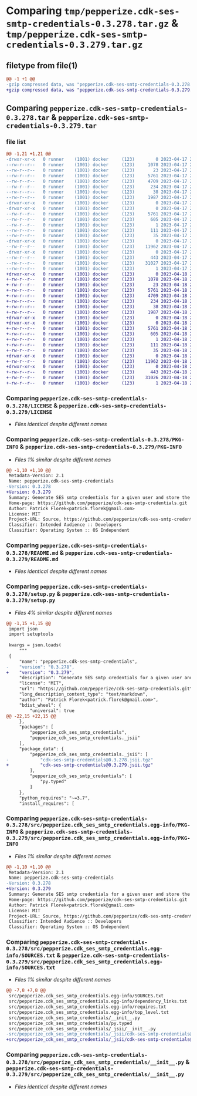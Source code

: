# Comparing `tmp/pepperize.cdk-ses-smtp-credentials-0.3.278.tar.gz` & `tmp/pepperize.cdk-ses-smtp-credentials-0.3.279.tar.gz`

## filetype from file(1)

```diff
@@ -1 +1 @@
-gzip compressed data, was "pepperize.cdk-ses-smtp-credentials-0.3.278.tar", last modified: Mon Apr 17 23:29:54 2023, max compression
+gzip compressed data, was "pepperize.cdk-ses-smtp-credentials-0.3.279.tar", last modified: Tue Apr 18 23:08:48 2023, max compression
```

## Comparing `pepperize.cdk-ses-smtp-credentials-0.3.278.tar` & `pepperize.cdk-ses-smtp-credentials-0.3.279.tar`

### file list

```diff
@@ -1,21 +1,21 @@
-drwxr-xr-x   0 runner    (1001) docker     (123)        0 2023-04-17 23:29:54.058963 pepperize.cdk-ses-smtp-credentials-0.3.278/
--rw-r--r--   0 runner    (1001) docker     (123)     1078 2023-04-17 23:29:43.000000 pepperize.cdk-ses-smtp-credentials-0.3.278/LICENSE
--rw-r--r--   0 runner    (1001) docker     (123)       23 2023-04-17 23:29:43.000000 pepperize.cdk-ses-smtp-credentials-0.3.278/MANIFEST.in
--rw-r--r--   0 runner    (1001) docker     (123)     5761 2023-04-17 23:29:54.054963 pepperize.cdk-ses-smtp-credentials-0.3.278/PKG-INFO
--rw-r--r--   0 runner    (1001) docker     (123)     4709 2023-04-17 23:29:43.000000 pepperize.cdk-ses-smtp-credentials-0.3.278/README.md
--rw-r--r--   0 runner    (1001) docker     (123)      234 2023-04-17 23:29:43.000000 pepperize.cdk-ses-smtp-credentials-0.3.278/pyproject.toml
--rw-r--r--   0 runner    (1001) docker     (123)       38 2023-04-17 23:29:54.058963 pepperize.cdk-ses-smtp-credentials-0.3.278/setup.cfg
--rw-r--r--   0 runner    (1001) docker     (123)     1987 2023-04-17 23:29:43.000000 pepperize.cdk-ses-smtp-credentials-0.3.278/setup.py
-drwxr-xr-x   0 runner    (1001) docker     (123)        0 2023-04-17 23:29:54.054963 pepperize.cdk-ses-smtp-credentials-0.3.278/src/
-drwxr-xr-x   0 runner    (1001) docker     (123)        0 2023-04-17 23:29:54.054963 pepperize.cdk-ses-smtp-credentials-0.3.278/src/pepperize.cdk_ses_smtp_credentials.egg-info/
--rw-r--r--   0 runner    (1001) docker     (123)     5761 2023-04-17 23:29:54.000000 pepperize.cdk-ses-smtp-credentials-0.3.278/src/pepperize.cdk_ses_smtp_credentials.egg-info/PKG-INFO
--rw-r--r--   0 runner    (1001) docker     (123)      605 2023-04-17 23:29:54.000000 pepperize.cdk-ses-smtp-credentials-0.3.278/src/pepperize.cdk_ses_smtp_credentials.egg-info/SOURCES.txt
--rw-r--r--   0 runner    (1001) docker     (123)        1 2023-04-17 23:29:54.000000 pepperize.cdk-ses-smtp-credentials-0.3.278/src/pepperize.cdk_ses_smtp_credentials.egg-info/dependency_links.txt
--rw-r--r--   0 runner    (1001) docker     (123)      111 2023-04-17 23:29:54.000000 pepperize.cdk-ses-smtp-credentials-0.3.278/src/pepperize.cdk_ses_smtp_credentials.egg-info/requires.txt
--rw-r--r--   0 runner    (1001) docker     (123)       35 2023-04-17 23:29:54.000000 pepperize.cdk-ses-smtp-credentials-0.3.278/src/pepperize.cdk_ses_smtp_credentials.egg-info/top_level.txt
-drwxr-xr-x   0 runner    (1001) docker     (123)        0 2023-04-17 23:29:54.054963 pepperize.cdk-ses-smtp-credentials-0.3.278/src/pepperize_cdk_ses_smtp_credentials/
--rw-r--r--   0 runner    (1001) docker     (123)    11962 2023-04-17 23:29:43.000000 pepperize.cdk-ses-smtp-credentials-0.3.278/src/pepperize_cdk_ses_smtp_credentials/__init__.py
-drwxr-xr-x   0 runner    (1001) docker     (123)        0 2023-04-17 23:29:54.054963 pepperize.cdk-ses-smtp-credentials-0.3.278/src/pepperize_cdk_ses_smtp_credentials/_jsii/
--rw-r--r--   0 runner    (1001) docker     (123)      443 2023-04-17 23:29:43.000000 pepperize.cdk-ses-smtp-credentials-0.3.278/src/pepperize_cdk_ses_smtp_credentials/_jsii/__init__.py
--rw-r--r--   0 runner    (1001) docker     (123)    31027 2023-04-17 23:29:43.000000 pepperize.cdk-ses-smtp-credentials-0.3.278/src/pepperize_cdk_ses_smtp_credentials/_jsii/cdk-ses-smtp-credentials@0.3.278.jsii.tgz
--rw-r--r--   0 runner    (1001) docker     (123)        1 2023-04-17 23:29:43.000000 pepperize.cdk-ses-smtp-credentials-0.3.278/src/pepperize_cdk_ses_smtp_credentials/py.typed
+drwxr-xr-x   0 runner    (1001) docker     (123)        0 2023-04-18 23:08:48.517872 pepperize.cdk-ses-smtp-credentials-0.3.279/
+-rw-r--r--   0 runner    (1001) docker     (123)     1078 2023-04-18 23:08:35.000000 pepperize.cdk-ses-smtp-credentials-0.3.279/LICENSE
+-rw-r--r--   0 runner    (1001) docker     (123)       23 2023-04-18 23:08:35.000000 pepperize.cdk-ses-smtp-credentials-0.3.279/MANIFEST.in
+-rw-r--r--   0 runner    (1001) docker     (123)     5761 2023-04-18 23:08:48.517872 pepperize.cdk-ses-smtp-credentials-0.3.279/PKG-INFO
+-rw-r--r--   0 runner    (1001) docker     (123)     4709 2023-04-18 23:08:35.000000 pepperize.cdk-ses-smtp-credentials-0.3.279/README.md
+-rw-r--r--   0 runner    (1001) docker     (123)      234 2023-04-18 23:08:35.000000 pepperize.cdk-ses-smtp-credentials-0.3.279/pyproject.toml
+-rw-r--r--   0 runner    (1001) docker     (123)       38 2023-04-18 23:08:48.517872 pepperize.cdk-ses-smtp-credentials-0.3.279/setup.cfg
+-rw-r--r--   0 runner    (1001) docker     (123)     1987 2023-04-18 23:08:35.000000 pepperize.cdk-ses-smtp-credentials-0.3.279/setup.py
+drwxr-xr-x   0 runner    (1001) docker     (123)        0 2023-04-18 23:08:48.513872 pepperize.cdk-ses-smtp-credentials-0.3.279/src/
+drwxr-xr-x   0 runner    (1001) docker     (123)        0 2023-04-18 23:08:48.513872 pepperize.cdk-ses-smtp-credentials-0.3.279/src/pepperize.cdk_ses_smtp_credentials.egg-info/
+-rw-r--r--   0 runner    (1001) docker     (123)     5761 2023-04-18 23:08:48.000000 pepperize.cdk-ses-smtp-credentials-0.3.279/src/pepperize.cdk_ses_smtp_credentials.egg-info/PKG-INFO
+-rw-r--r--   0 runner    (1001) docker     (123)      605 2023-04-18 23:08:48.000000 pepperize.cdk-ses-smtp-credentials-0.3.279/src/pepperize.cdk_ses_smtp_credentials.egg-info/SOURCES.txt
+-rw-r--r--   0 runner    (1001) docker     (123)        1 2023-04-18 23:08:48.000000 pepperize.cdk-ses-smtp-credentials-0.3.279/src/pepperize.cdk_ses_smtp_credentials.egg-info/dependency_links.txt
+-rw-r--r--   0 runner    (1001) docker     (123)      111 2023-04-18 23:08:48.000000 pepperize.cdk-ses-smtp-credentials-0.3.279/src/pepperize.cdk_ses_smtp_credentials.egg-info/requires.txt
+-rw-r--r--   0 runner    (1001) docker     (123)       35 2023-04-18 23:08:48.000000 pepperize.cdk-ses-smtp-credentials-0.3.279/src/pepperize.cdk_ses_smtp_credentials.egg-info/top_level.txt
+drwxr-xr-x   0 runner    (1001) docker     (123)        0 2023-04-18 23:08:48.517872 pepperize.cdk-ses-smtp-credentials-0.3.279/src/pepperize_cdk_ses_smtp_credentials/
+-rw-r--r--   0 runner    (1001) docker     (123)    11962 2023-04-18 23:08:35.000000 pepperize.cdk-ses-smtp-credentials-0.3.279/src/pepperize_cdk_ses_smtp_credentials/__init__.py
+drwxr-xr-x   0 runner    (1001) docker     (123)        0 2023-04-18 23:08:48.517872 pepperize.cdk-ses-smtp-credentials-0.3.279/src/pepperize_cdk_ses_smtp_credentials/_jsii/
+-rw-r--r--   0 runner    (1001) docker     (123)      443 2023-04-18 23:08:35.000000 pepperize.cdk-ses-smtp-credentials-0.3.279/src/pepperize_cdk_ses_smtp_credentials/_jsii/__init__.py
+-rw-r--r--   0 runner    (1001) docker     (123)    31026 2023-04-18 23:08:35.000000 pepperize.cdk-ses-smtp-credentials-0.3.279/src/pepperize_cdk_ses_smtp_credentials/_jsii/cdk-ses-smtp-credentials@0.3.279.jsii.tgz
+-rw-r--r--   0 runner    (1001) docker     (123)        1 2023-04-18 23:08:35.000000 pepperize.cdk-ses-smtp-credentials-0.3.279/src/pepperize_cdk_ses_smtp_credentials/py.typed
```

### Comparing `pepperize.cdk-ses-smtp-credentials-0.3.278/LICENSE` & `pepperize.cdk-ses-smtp-credentials-0.3.279/LICENSE`

 * *Files identical despite different names*

### Comparing `pepperize.cdk-ses-smtp-credentials-0.3.278/PKG-INFO` & `pepperize.cdk-ses-smtp-credentials-0.3.279/PKG-INFO`

 * *Files 1% similar despite different names*

```diff
@@ -1,10 +1,10 @@
 Metadata-Version: 2.1
 Name: pepperize.cdk-ses-smtp-credentials
-Version: 0.3.278
+Version: 0.3.279
 Summary: Generate SES smtp credentials for a given user and store the credentials in a SecretsManager Secret.
 Home-page: https://github.com/pepperize/cdk-ses-smtp-credentials.git
 Author: Patrick Florek<patrick.florek@gmail.com>
 License: MIT
 Project-URL: Source, https://github.com/pepperize/cdk-ses-smtp-credentials.git
 Classifier: Intended Audience :: Developers
 Classifier: Operating System :: OS Independent
```

### Comparing `pepperize.cdk-ses-smtp-credentials-0.3.278/README.md` & `pepperize.cdk-ses-smtp-credentials-0.3.279/README.md`

 * *Files identical despite different names*

### Comparing `pepperize.cdk-ses-smtp-credentials-0.3.278/setup.py` & `pepperize.cdk-ses-smtp-credentials-0.3.279/setup.py`

 * *Files 4% similar despite different names*

```diff
@@ -1,15 +1,15 @@
 import json
 import setuptools
 
 kwargs = json.loads(
     """
 {
     "name": "pepperize.cdk-ses-smtp-credentials",
-    "version": "0.3.278",
+    "version": "0.3.279",
     "description": "Generate SES smtp credentials for a given user and store the credentials in a SecretsManager Secret.",
     "license": "MIT",
     "url": "https://github.com/pepperize/cdk-ses-smtp-credentials.git",
     "long_description_content_type": "text/markdown",
     "author": "Patrick Florek<patrick.florek@gmail.com>",
     "bdist_wheel": {
         "universal": true
@@ -22,15 +22,15 @@
     },
     "packages": [
         "pepperize_cdk_ses_smtp_credentials",
         "pepperize_cdk_ses_smtp_credentials._jsii"
     ],
     "package_data": {
         "pepperize_cdk_ses_smtp_credentials._jsii": [
-            "cdk-ses-smtp-credentials@0.3.278.jsii.tgz"
+            "cdk-ses-smtp-credentials@0.3.279.jsii.tgz"
         ],
         "pepperize_cdk_ses_smtp_credentials": [
             "py.typed"
         ]
     },
     "python_requires": "~=3.7",
     "install_requires": [
```

### Comparing `pepperize.cdk-ses-smtp-credentials-0.3.278/src/pepperize.cdk_ses_smtp_credentials.egg-info/PKG-INFO` & `pepperize.cdk-ses-smtp-credentials-0.3.279/src/pepperize.cdk_ses_smtp_credentials.egg-info/PKG-INFO`

 * *Files 1% similar despite different names*

```diff
@@ -1,10 +1,10 @@
 Metadata-Version: 2.1
 Name: pepperize.cdk-ses-smtp-credentials
-Version: 0.3.278
+Version: 0.3.279
 Summary: Generate SES smtp credentials for a given user and store the credentials in a SecretsManager Secret.
 Home-page: https://github.com/pepperize/cdk-ses-smtp-credentials.git
 Author: Patrick Florek<patrick.florek@gmail.com>
 License: MIT
 Project-URL: Source, https://github.com/pepperize/cdk-ses-smtp-credentials.git
 Classifier: Intended Audience :: Developers
 Classifier: Operating System :: OS Independent
```

### Comparing `pepperize.cdk-ses-smtp-credentials-0.3.278/src/pepperize.cdk_ses_smtp_credentials.egg-info/SOURCES.txt` & `pepperize.cdk-ses-smtp-credentials-0.3.279/src/pepperize.cdk_ses_smtp_credentials.egg-info/SOURCES.txt`

 * *Files 1% similar despite different names*

```diff
@@ -7,8 +7,8 @@
 src/pepperize.cdk_ses_smtp_credentials.egg-info/SOURCES.txt
 src/pepperize.cdk_ses_smtp_credentials.egg-info/dependency_links.txt
 src/pepperize.cdk_ses_smtp_credentials.egg-info/requires.txt
 src/pepperize.cdk_ses_smtp_credentials.egg-info/top_level.txt
 src/pepperize_cdk_ses_smtp_credentials/__init__.py
 src/pepperize_cdk_ses_smtp_credentials/py.typed
 src/pepperize_cdk_ses_smtp_credentials/_jsii/__init__.py
-src/pepperize_cdk_ses_smtp_credentials/_jsii/cdk-ses-smtp-credentials@0.3.278.jsii.tgz
+src/pepperize_cdk_ses_smtp_credentials/_jsii/cdk-ses-smtp-credentials@0.3.279.jsii.tgz
```

### Comparing `pepperize.cdk-ses-smtp-credentials-0.3.278/src/pepperize_cdk_ses_smtp_credentials/__init__.py` & `pepperize.cdk-ses-smtp-credentials-0.3.279/src/pepperize_cdk_ses_smtp_credentials/__init__.py`

 * *Files identical despite different names*

